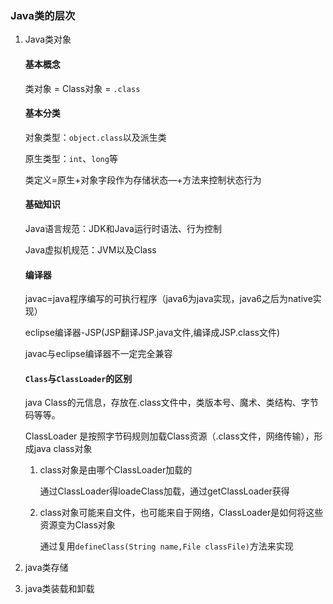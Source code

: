 ### Java类的层次

1. Java类对象

   #### 基本概念

   类对象 =  Class对象 = `.class`

   

   #### 基本分类

   对象类型：`object.class`以及派生类

   原生类型：`int`、`long`等

   类定义=原生+对象字段作为存储状态—+方法来控制状态行为

   

   #### 基础知识

   Java语言规范：JDK和Java运行时语法、行为控制

   Java虚拟机规范：JVM以及Class

   

   #### 编译器

   javac=java程序编写的可执行程序（java6为java实现，java6之后为native实现）

   eclipse编译器-JSP(JSP翻译JSP.java文件,编译成JSP.class文件)

   javac与eclipse编译器不一定完全兼容

   

   #### `Class`与`ClassLoader`的区别

   java Class的元信息，存放在.class文件中，类版本号、魔术、类结构、字节码等等。

   ClassLoader 是按照字节码规则加载Class资源（.class文件，网络传输），形成java class对象

   1. class对象是由哪个ClassLoader加载的

      通过ClassLoader得loadeClass加载，通过getClassLoader获得

   2. class对象可能来自文件，也可能来自于网络，ClassLoader是如何将这些资源变为Class对象

      通过复用`defineClass(String name,File classFile)`方法来实现

2. java类存储

   

3. java类装载和卸载
